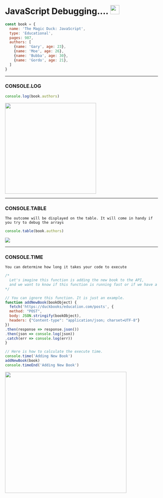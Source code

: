 # JavaScript Debugging.... <img width="30px" src="https://user-images.githubusercontent.com/49618856/188256218-8953c787-cadb-415c-a9f6-24ebbbdd1f88.png">

```javascript
const book = {
  name: 'The Magic Duck: JavaScript',
  type: 'Educational',
  pages: 987,
  authors: [
    {name: 'Gary', age: 23},
    {name: 'Moe', age: 26},
    {name: 'Bubba', age: 30},
    {name: 'Gordo', age: 21},
  ]
}
```
<hr/>

<div>

### CONSOLE.LOG

```javascript
console.log(book.authors)

```
<img width="300px" src="https://user-images.githubusercontent.com/49618856/188257121-cfd518f1-0432-4387-a565-3103fa6b6520.png"/>

</div>

<hr/>

<div>

### CONSOLE.TABLE
`The outcome will be displayed on the table. It will come in handy if you try to debug the arrays`
```javascript
console.table(book.authors)

```
<img src="https://user-images.githubusercontent.com/49618856/188257264-b41c5e55-dbbe-44bc-909b-3648bd575bd5.png"/>

</div>

<hr/>

<div>

### CONSOLE.TIME
`You can determine how long it takes your code to execute`
```javascript
/* 
  Let's imagine this function is adding the new book to the API,
  and we want to know if this function is running fast or if we have a performance issue with it.
*/

// You can ignore this function. It is just an example.
function addNewBook(bookObject) {
  fetch('https://duckbooks/education.com/posts', {
  method: "POST",
  body: JSON.stringify(bookObject),
  headers: {"Content-type": "application/json; charset=UTF-8"}
})
.then(response => response.json()) 
.then(json => console.log(json))
.catch(err => console.log(err))
}

// Here is how to calculate the execute time.
console.time('Adding New Book')
addNewBook(book)
console.timeEnd('Adding New Book')

```
<img width='400px' src="https://user-images.githubusercontent.com/49618856/188258075-7bec08b2-429c-482f-81e6-0f838b149ab6.png"/>

</div>
